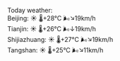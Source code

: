 Today weather:  
Beijing: ☀️   🌡️+28°C 🌬️↘19km/h  
Tianjin: ☀️   🌡️+26°C 🌬️↓19km/h  
Shijiazhuang: ☀️   🌡️+27°C 🌬️↘19km/h  
Tangshan: ☀️   🌡️+25°C 🌬️↘11km/h  
